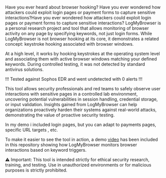 Have you ever heard about browser hooking? Have you ever wondered how attackers could exploit login pages or payment forms to capture sensitive interactions?Have you ever wondered how attackers could exploit login pages or payment forms to capture sensitive interactions? LogMyBrowser is a personal research project and tool that allows monitoring of browser activity on any page by specifying keywords, not just login forms. While LogMyBrowser is not browser hooking at its core, it demonstrates a related concept: keystroke hooking associated with browser windows.

At a high level, it works by hooking keystrokes at the operating system level and associating them with active browser windows matching your defined keywords. During controlled testing, it was not detected by standard antivirus solutions.

!!! Tested against Sophos EDR and went undetected with 0 alerts !!!

This tool allows security professionals and red teams to safely observe user interactions with sensitive pages in a controlled lab environment, uncovering potential vulnerabilities in session handling, credential storage, or input validation. Insights gained from LogMyBrowser can help organizations proactively harden their systems against real-world attacks, demonstrating the value of proactive security testing.

In my demo i included login pages, but you can adapt to payments pages, specific URL targets , etc.

To make it easier to see the tool in action, a demo [video](./LogMyBrowser-Demo.mp4) has been included in this repository showing how LogMyBrowser monitors browser interactions based on keyword triggers.

⚠️ Important: This tool is intended strictly for ethical security research, training, and testing. Use in unauthorized environments or for malicious purposes is strictly prohibited.
